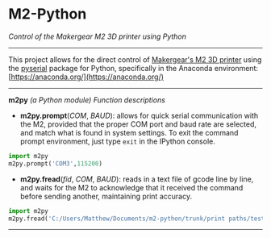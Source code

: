 # M2-Python
*Control of the Makergear M2 3D printer using Python*

---

This project allows for the direct control of [Makergear's M2 3D printer](https://www.makergear.com/products/m2) using the [pyserial](https://pythonhosted.org/pyserial/) package for Python, specifically in the Anaconda environment: [https://anaconda.org/](https://anaconda.org/)

---
**m2py** *(a Python module)*
*Function descriptions*
* **m2py.prompt**(*COM*, *BAUD*): allows for quick serial communication with the M2, provided that the proper COM port and baud rate are selected, and match what is found in system settings. To exit the command prompt environment, just type `exit` in the IPython console.
```python
import m2py
m2py.prompt('COM3',115200)
```
* **m2py.fread**(*fid*, *COM*, *BAUD*): reads in a text file of gcode line by line, and waits for the M2 to acknowledge that it received the command before sending another, maintaining print accuracy.
```python
import m2py
m2py.fread('C:/Users/Matthew/Documents/m2-python/trunk/print paths/test_path.txt','COM3',115200)
```
---
